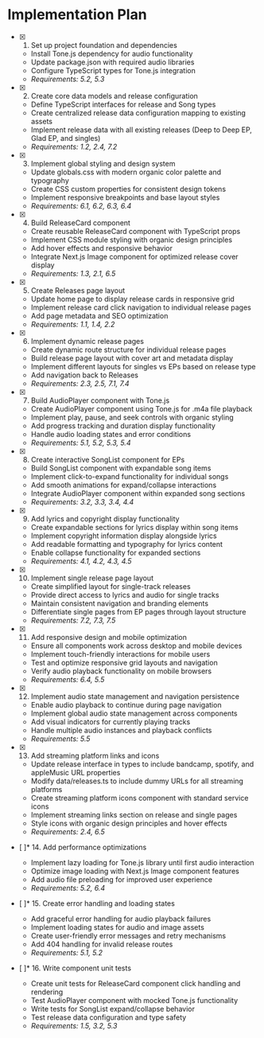 # Implementation Plan

- [x] 1. Set up project foundation and dependencies

  - Install Tone.js dependency for audio functionality
  - Update package.json with required audio libraries
  - Configure TypeScript types for Tone.js integration
  - _Requirements: 5.2, 5.3_

- [x] 2. Create core data models and release configuration

  - Define TypeScript interfaces for release and Song types
  - Create centralized release data configuration mapping to existing assets
  - Implement release data with all existing releases (Deep to Deep EP, Glad EP, and singles)
  - _Requirements: 1.2, 2.4, 7.2_

- [x] 3. Implement global styling and design system

  - Update globals.css with modern organic color palette and typography
  - Create CSS custom properties for consistent design tokens
  - Implement responsive breakpoints and base layout styles
  - _Requirements: 6.1, 6.2, 6.3, 6.4_

- [x] 4. Build ReleaseCard component

  - Create reusable ReleaseCard component with TypeScript props
  - Implement CSS module styling with organic design principles
  - Add hover effects and responsive behavior
  - Integrate Next.js Image component for optimized release cover display
  - _Requirements: 1.3, 2.1, 6.5_

- [x] 5. Create Releases page layout

  - Update home page to display release cards in responsive grid
  - Implement release card click navigation to individual release pages
  - Add page metadata and SEO optimization
  - _Requirements: 1.1, 1.4, 2.2_

- [x] 6. Implement dynamic release pages

  - Create dynamic route structure for individual release pages
  - Build release page layout with cover art and metadata display
  - Implement different layouts for singles vs EPs based on release type
  - Add navigation back to Releases
  - _Requirements: 2.3, 2.5, 7.1, 7.4_

- [x] 7. Build AudioPlayer component with Tone.js

  - Create AudioPlayer component using Tone.js for .m4a file playback
  - Implement play, pause, and seek controls with organic styling
  - Add progress tracking and duration display functionality
  - Handle audio loading states and error conditions
  - _Requirements: 5.1, 5.2, 5.3, 5.4_

- [x] 8. Create interactive SongList component for EPs

  - Build SongList component with expandable song items
  - Implement click-to-expand functionality for individual songs
  - Add smooth animations for expand/collapse interactions
  - Integrate AudioPlayer component within expanded song sections
  - _Requirements: 3.2, 3.3, 3.4, 4.4_

- [x] 9. Add lyrics and copyright display functionality

  - Create expandable sections for lyrics display within song items
  - Implement copyright information display alongside lyrics
  - Add readable formatting and typography for lyrics content
  - Enable collapse functionality for expanded sections
  - _Requirements: 4.1, 4.2, 4.3, 4.5_

- [x] 10. Implement single release page layout

  - Create simplified layout for single-track releases
  - Provide direct access to lyrics and audio for single tracks
  - Maintain consistent navigation and branding elements
  - Differentiate single pages from EP pages through layout structure
  - _Requirements: 7.2, 7.3, 7.5_

- [x] 11. Add responsive design and mobile optimization

  - Ensure all components work across desktop and mobile devices
  - Implement touch-friendly interactions for mobile users
  - Test and optimize responsive grid layouts and navigation
  - Verify audio playback functionality on mobile browsers
  - _Requirements: 6.4, 5.5_

- [x] 12. Implement audio state management and navigation persistence

  - Enable audio playback to continue during page navigation
  - Implement global audio state management across components
  - Add visual indicators for currently playing tracks
  - Handle multiple audio instances and playback conflicts
  - _Requirements: 5.5_

- [x] 13. Add streaming platform links and icons

  - Update release interface in types to include bandcamp, spotify, and appleMusic URL properties
  - Modify data/releases.ts to include dummy URLs for all streaming platforms
  - Create streaming platform icons component with standard service icons
  - Implement streaming links section on release and single pages
  - Style icons with organic design principles and hover effects
  - _Requirements: 2.4, 6.5_

- [ ]\* 14. Add performance optimizations

  - Implement lazy loading for Tone.js library until first audio interaction
  - Optimize image loading with Next.js Image component features
  - Add audio file preloading for improved user experience
  - _Requirements: 5.2, 6.4_

- [ ]\* 15. Create error handling and loading states

  - Add graceful error handling for audio playback failures
  - Implement loading states for audio and image assets
  - Create user-friendly error messages and retry mechanisms
  - Add 404 handling for invalid release routes
  - _Requirements: 5.1, 5.2_

- [ ]\* 16. Write component unit tests
  - Create unit tests for ReleaseCard component click handling and rendering
  - Test AudioPlayer component with mocked Tone.js functionality
  - Write tests for SongList expand/collapse behavior
  - Test release data configuration and type safety
  - _Requirements: 1.5, 3.2, 5.3_
